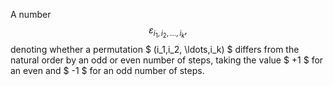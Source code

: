 A number $$\varepsilon _{i_1,i_2, \ldots,i_k},$$ denoting whether a
permutation $ (i_1,i_2, \ldots,i_k) $ differs from the natural order by
an odd or even number of steps, taking the value $ +1 $ for an even and
$ -1 $ for an odd number of steps.
